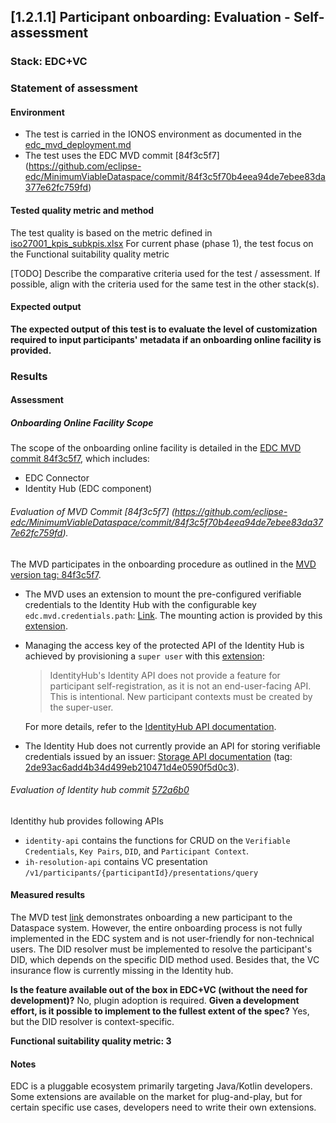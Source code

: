 ## [1.2.1.1] Participant onboarding: Evaluation - Self-assessment
### Stack: EDC+VC

### Statement of assessment
#### Environment
- The test is carried in the IONOS environment as documented in the [edc_mvd_deployment.md](../../../../../deployment/edc_vc/edc_mvd_deployment.md)
- The test uses the EDC MVD commit [84f3c5f7] (https://github.com/eclipse-edc/MinimumViableDataspace/commit/84f3c5f70b4eea94de7ebee83da377e62fc759fd)
#### Tested quality metric and method
The test quality is based on the metric defined in [iso27001_kpis_subkpis.xlsx](../../../../../design_decisions/background_info/iso27001_kpis_subkpis.xlsx)
For current phase (phase 1), the test focus on the Functional suitability quality metric

[TODO] Describe the comparative criteria used for the test / assessment. If possible, align with the criteria used for the same test in the other stack(s).

#### Expected output
**The expected output of this test is to evaluate the level of customization required to input participants' metadata if an onboarding online facility is provided.**

### Results
#### Assessment
##### Onboarding Online Facility Scope

The scope of the onboarding online facility is detailed in the [EDC MVD commit 84f3c5f7](https://github.com/eclipse-edc/MinimumViableDataspace/commit/84f3c5f70b4eea94de7ebee83da377e62fc759fd), which includes:
- EDC Connector
- Identity Hub (EDC component)

###### Evaluation of MVD Commit [84f3c5f7] (https://github.com/eclipse-edc/MinimumViableDataspace/commit/84f3c5f70b4eea94de7ebee83da377e62fc759fd).

The MVD participates in the onboarding procedure as outlined in the [MVD version tag: 84f3c5f7](https://github.com/eclipse-edc/MinimumViableDataspace/commit/84f3c5f70b4eea94de7ebee83da377e62fc759fd).

- The MVD uses an extension to mount the pre-configured verifiable credentials to the Identity Hub with the configurable key `edc.mvd.credentials.path`: [Link](https://github.com/eclipse-edc/MinimumViableDataspace/blob/8cf5a75f39d43f18da60e931d6381727191dc275/.run/IdentityHub%20Consumer%20Corp.run.xml#L7). The mounting action is provided by this [extension](https://github.com/eclipse-edc/MinimumViableDataspace/blob/8cf5a75f39d43f18da60e931d6381727191dc275/launchers/identity-hub/src/main/java/org/eclipse/edc/demo/dcp/ih/IdentityHubExtension.java#L68).

- Managing the access key of the protected API of the Identity Hub is achieved by provisioning a `super user` with this [extension](https://github.com/eclipse-edc/MinimumViableDataspace/tree/main/extensions/superuser-seed):

  > IdentityHub's Identity API does not provide a feature for participant self-registration, as it is not an end-user-facing API. This is intentional. New participant contexts must be created by the super-user.

  For more details, refer to the [IdentityHub API documentation](https://github.com/eclipse-edc/IdentityHub/blob/main/docs/developer/architecture/identity-api.security.md#32-obtaining-an-api-key).

- The Identity Hub does not currently provide an API for storing verifiable credentials issued by an issuer: [Storage API documentation](https://github.com/eclipse-edc/IdentityHub/blob/main/docs/developer/architecture/identityhub-apis.md#storage-api) (tag: [2de93ac6add4b34d499eb210471d4e0590f5d0c3](https://github.com/eclipse-edc/IdentityHub/commit/2de93ac6add4b34d499eb210471d4e0590f5d0c3)).


###### Evaluation of Identity hub commit [572a6b0](https://github.com/eclipse-edc/IdentityHub/commit/572a6b031bf49bc14a54372b48e518916e9ea202)
Identithy hub provides following APIs
- `identity-api` contains the functions for CRUD on the `Verifiable Credentials`, `Key Pairs`, `DID`, and `Participant Context`.
- `ih-resolution-api` contains VC presentation `/v1/participants/{participantId}/presentations/query`

#### Measured results
The MVD test [link](https://github.com/eclipse-edc/MinimumViableDataspace/blob/84f3c5f70b4eea94de7ebee83da377e62fc759fd/seed-k8s.sh#L84) demonstrates onboarding a new participant to the Dataspace system. However, the entire onboarding process is not fully implemented in the EDC system and is not user-friendly for non-technical users.
The DID resolver must be implemented to resolve the participant's DID, which depends on the specific DID method used.
Besides that, the VC insurance flow is currently missing in the Identity hub.

**Is the feature available out of the box in EDC+VC (without the need for development)?** No, plugin adoption is required.
**Given a development effort, is it possible to implement to the fullest extent of the spec?** Yes, but the DID resolver is context-specific.

**Functional suitability quality metric: 3**

#### Notes
EDC is a pluggable ecosystem primarily targeting Java/Kotlin developers. Some extensions are available on the market for plug-and-play, but for certain specific use cases, developers need to write their own extensions.
